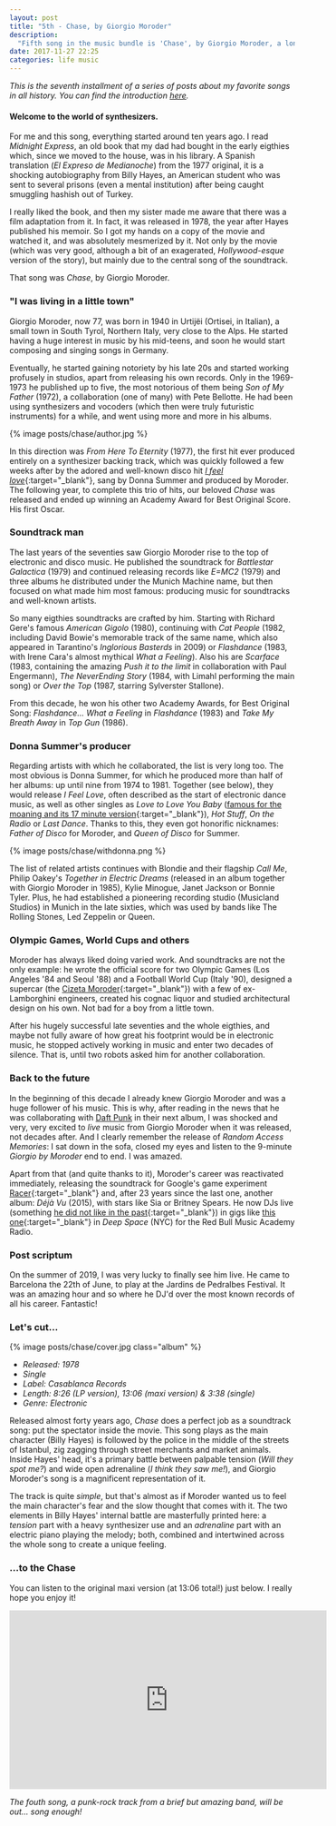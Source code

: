 ```yaml
---
layout: post
title: "5th - Chase, by Giorgio Moroder"
description:
  "Fifth song in the music bundle is 'Chase', by Giorgio Moroder, a long electronic track and the only one in the list without a vocal track."
date: 2017-11-27 22:25
categories: life music
---
```


*This is the seventh installment of a series of posts about my favorite songs in all history. You can find the introduction [here](/a-short-music-bundle).*

#### Welcome to the world of synthesizers.

For me and this song, everything started around ten years ago. I read *Midnight Express*, an old book that my dad had bought in the early eigthies which, since we moved to the house, was in his library. A Spanish translation (*El Expreso de Medianoche*) from the 1977 original, it is a shocking autobiography from Billy Hayes, an American student who was sent to several prisons (even a mental institution) after being caught smuggling hashish out of Turkey.

I really liked the book, and then my sister made me aware that there was a film adaptation from it. In fact, it was released in 1978, the year after Hayes published his memoir. So I got my hands on a copy of the movie and watched it, and was absolutely mesmerized by it. Not only by the movie (which was very good, although a bit of an exagerated, *Hollywood-esque* version of the story), but mainly due to the central song of the soundtrack.

That song was *Chase*, by Giorgio Moroder.

### "I was living in a little town"

Giorgio Moroder, now 77, was born in 1940 in Urtijëi (Ortisei, in Italian), a small town in South Tyrol, Northern Italy, very close to the Alps. He started having a huge interest in music by his mid-teens, and soon he would start composing and singing songs in Germany.

Eventually, he started gaining notoriety by his late 20s and started working profusely in studios, apart from releasing his own records. Only in the 1969-1973 he published up to five, the most notorious of them being *Son of My Father* (1972), a collaboration (one of many) with Pete Bellotte. He had been using synthesizers and vocoders (which then were truly futuristic instruments) for a while, and went using more and more in his albums.

{% image posts/chase/author.jpg %}

In this direction was *From Here To Eternity* (1977), the first hit ever produced entirely on a synthesizer backing track, which was quickly followed a few weeks after by the adored and well-known disco hit [*I feel love*](https://www.youtube.com/watch?v=B2qI6UDD2uQ){:target="_blank"}, sang by Donna Summer and produced by Moroder. The following year, to complete this trio of hits, our beloved *Chase* was released and ended up winning an Academy Award for Best Original Score. His first Oscar.

### Soundtrack man

The last years of the seventies saw Giorgio Moroder rise to the top of electronic and disco music. He published the soundtrack for *Battlestar Galactica* (1979) and continued releasing records like *E=MC2* (1979) and three albums he distributed under the Munich Machine name, but then focused on what made him most famous: producing music for soundtracks and well-known artists.

So many eigthies soundtracks are crafted by him. Starting with Richard Gere's famous *American Gigolo* (1980), continuing with *Cat People* (1982, including David Bowie's memorable track of the same name, which also appeared in Tarantino's *Inglorious Basterds* in 2009) or *Flashdance* (1983, with Irene Cara's almost mythical *What a Feeling*). Also his are *Scarface* (1983, containing the amazing *Push it to the limit* in collaboration with Paul Engermann), *The NeverEnding Story* (1984, with Limahl performing the main song) or *Over the Top* (1987, starring Sylverster Stallone).

From this decade, he won his other two Academy Awards, for Best Original Song: *Flashdance... What a Feeling* in *Flashdance* (1983) and *Take My Breath Away* in *Top Gun* (1986).

### Donna Summer's producer

Regarding artists with which he collaborated, the list is very long too. The most obvious is Donna Summer, for which he produced more than half of her albums: up until nine from 1974 to 1981. Together (see below), they would release *I Feel Love*, often described as the start of electronic dance music, as well as other singles as *Love to Love You Baby* ([famous for the moaning and its 17 minute version](https://www.youtube.com/watch?v=V5AztWseIdU){:target="_blank"}), *Hot Stuff*, *On the Radio* or *Last Dance*. Thanks to this, they even got honorific nicknames: *Father of Disco* for Moroder, and *Queen of Disco* for Summer.

{% image posts/chase/withdonna.png %}

The list of related artists continues with Blondie and their flagship *Call Me*, Philip Oakey's *Together in Electric Dreams* (released in an album together with Giorgio Moroder in 1985), Kylie Minogue, Janet Jackson or Bonnie Tyler. Plus, he had established a pioneering recording studio (Musicland Studios) in Munich in the late sixties, which was used by bands like The Rolling Stones, Led Zeppelin or Queen.

### Olympic Games, World Cups and others

Moroder has always liked doing varied work. And soundtracks are not the only example: he wrote the official score for two Olympic Games (Los Angeles '84 and Seoul '88) and a Football World Cup (Italy '90), designed a supercar (the [Cizeta Moroder](https://www.google.com/search?q=cizeta+moroder&source=lnms&tbm=isch&sa=X&ved=0ahUKEwi_mKC75N_XAhXLshQKHUREAlMQ_AUICigB&biw=1280&bih=704&gws_rd=cr&dcr=0&ei=MI8cWoWYMMWQUZbvtrgP){:target="_blank"}) with a few of ex-Lamborghini engineers, created his cognac liquor and studied architectural design on his own. Not bad for a boy from a little town.

After his hugely successful late seventies and the whole eigthies, and maybe not fully aware of how great his footprint would be in electronic music, he stopped actively working in music and enter two decades of silence. That is, until two robots asked him for another collaboration.

### Back to the future

In the beginning of this decade I already knew Giorgio Moroder and was a huge follower of his music. This is why, after reading in the news that he was collaborating with [Daft Punk](/face-to-face-short-circuit-by-daft-punk) in their next album, I was shocked and very, very excited to *live* music from Giorgio Moroder when it was released, not decades after. And I clearly remember the release of *Random Access Memories*: I sat down in the sofa, closed my eyes and listen to the 9-minute *Giorgio by Moroder* end to end. I was amazed.

Apart from that (and quite thanks to it), Moroder's career was reactivated immediately, releasing the soundtrack for Google's game experiment [Racer](g.co/racer){:target="_blank"} and, after 23 years since the last one, another album: *Déjà Vu* (2015), with stars like Sia or Britney Spears. He now DJs live (something [he did not like in the past](https://www.youtube.com/watch?v=WmNH1e8yqdY){:target="_blank"}) in gigs like [this one](https://www.youtube.com/watch?v=qYonaSnV534){:target="_blank"} in *Deep Space* (NYC) for the Red Bull Music Academy Radio.

### Post scriptum

On the summer of 2019, I was very lucky to finally see him live. He came to Barcelona the 22th of June, to play at the Jardins de Pedralbes Festival. It was an amazing hour and so where he DJ'd over the most known records of all his career. Fantastic!

### Let's cut...

{% image posts/chase/cover.jpg class="album" %}

* *Released: 1978*
* *Single*
* *Label: Casablanca Records*
* *Length: 8:26 (LP version), 13:06 (maxi version) & 3:38 (single)*
* *Genre: Electronic*

Released almost forty years ago, *Chase* does a perfect job as a soundtrack song: put the spectator inside the movie. This song plays as the main character (Billy Hayes) is followed by the police in the middle of the streets of Istanbul, zig zagging through street merchants and market animals. Inside Hayes' head, it's a primary battle between palpable tension (*Will they spot me?*) and wide open adrenaline (*I think they saw me!*), and Giorgio Moroder's song is a magnificent representation of it.

The track is quite *simple*, but that's almost as if Moroder wanted us to feel the main character's fear and the slow thought that comes with it. The two elements in Billy Hayes' internal battle are masterfully printed here: a *tension* part with a heavy synthesizer use and an *adrenaline* part with an electric piano playing the melody; both, combined and intertwined across the whole song to create a unique feeling.

### ...to the Chase

You can listen to the original maxi version (at 13:06 total!) just below. I really hope you enjoy it!

<iframe width="560" height="315" src="https://www.youtube.com/embed/ViN2bRGrBx8" frameborder="0" allowfullscreen class="youtube"></iframe>

*The fouth song, a punk-rock track from a brief but amazing band, will be out... song enough!*
